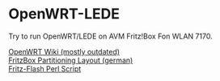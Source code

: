 # OpenWRT-LEDE

Try to run OpenWRT/LEDE on AVM Fritz!Box Fon WLAN 7170.

[OpenWRT Wiki (mostly outdated)](https://wiki.openwrt.org/toh/avm/fritz.box.wlan.7170)<br>
[FritzBox Partitioning Layout (german)](https://web.archive.org/web/20160306091048/http://wiki.ip-phone-forum.de/software:ds-mod:development:flash)<br>
[Fritz-Flash Perl Script](https://gist.githubusercontent.com/JBBgameich/f6710b661a8f7bab2510358692208f6a/raw/fritz-flash.perl)
